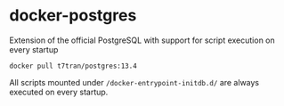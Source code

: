 # docker-postgres
Extension of the official PostgreSQL with support for script execution on every startup

	docker pull t7tran/postgres:13.4

All scripts mounted under `/docker-entrypoint-initdb.d/` are always executed on every startup.